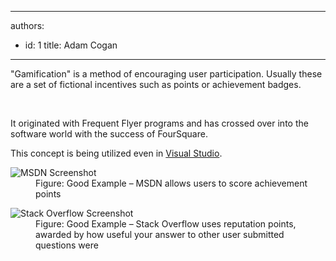 

---
authors:
  - id: 1
    title: Adam Cogan
---




<span class='intro'> <div dir="ltr" style="text-align&#58;left;">&quot;Gamification&quot; is a method of encouraging user participation. Usually these are a set of fictional incentives such as points or achievement badges.</div> </span>

​<div>It originated with Frequent Flyer programs and has crossed over into the software world with the success of FourSquare.</div>
<div>This concept is being utilized even in <a href="http&#58;//channel9.msdn.com/achievements/visualstudio">Visual Studio</a>. </div>
<dl class="goodImage"><dt><img src="http&#58;//www.ssw.com.au/ssw/Standards/Rules/Images/msdn-statistics.jpg" alt="MSDN Screenshot" /></dt>
<dd>Figure&#58; Good Example – MSDN allows users to score achievement points</dd></dl>
<dl class="goodImage"><dt><img src="http&#58;//www.ssw.com.au/ssw/Standards/Rules/Images/stack-overflow-points.jpg" alt="Stack Overflow Screenshot" /></dt>
<dd>Figure&#58; Good Example – Stack Overflow uses reputation points, awarded by how useful your answer to other user submitted questions were</dd></dl>



